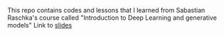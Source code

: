 This repo contains codes and lessons that I learned from Sabastian Raschka's course called "Introduction to Deep Learning and generative models"
Link to [slides](https://sebastianraschka.com/pdf/lecture-notes/stat453ss21/)
